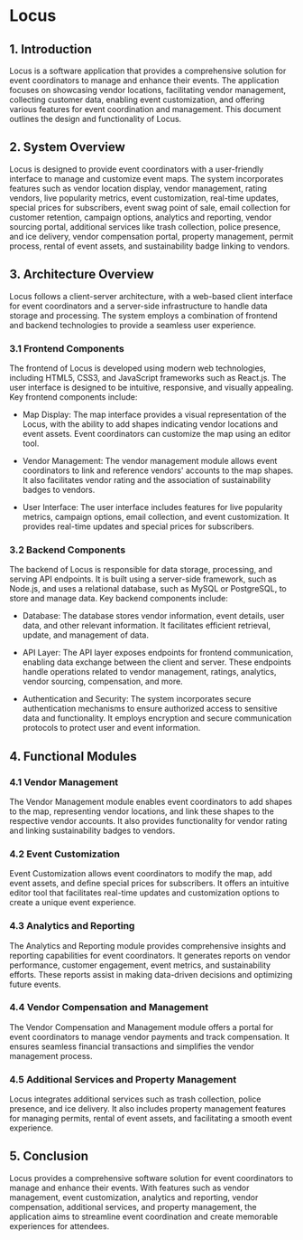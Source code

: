 # Locus

## 1. Introduction

Locus is a software application that provides a comprehensive solution for event coordinators to manage and enhance their events. The application focuses on showcasing vendor locations, facilitating vendor management, collecting customer data, enabling event customization, and offering various features for event coordination and management. This document outlines the design and functionality of Locus.

## 2. System Overview

Locus is designed to provide event coordinators with a user-friendly interface to manage and customize event maps. The system incorporates features such as vendor location display, vendor management, rating vendors, live popularity metrics, event customization, real-time updates, special prices for subscribers, event swag point of sale, email collection for customer retention, campaign options, analytics and reporting, vendor sourcing portal, additional services like trash collection, police presence, and ice delivery, vendor compensation portal, property management, permit process, rental of event assets, and sustainability badge linking to vendors.

## 3. Architecture Overview

Locus follows a client-server architecture, with a web-based client interface for event coordinators and a server-side infrastructure to handle data storage and processing. The system employs a combination of frontend and backend technologies to provide a seamless user experience.

### 3.1 Frontend Components

The frontend of Locus is developed using modern web technologies, including HTML5, CSS3, and JavaScript frameworks such as React.js. The user interface is designed to be intuitive, responsive, and visually appealing. Key frontend components include:

- Map Display: The map interface provides a visual representation of the Locus, with the ability to add shapes indicating vendor locations and event assets. Event coordinators can customize the map using an editor tool.

- Vendor Management: The vendor management module allows event coordinators to link and reference vendors' accounts to the map shapes. It also facilitates vendor rating and the association of sustainability badges to vendors.

- User Interface: The user interface includes features for live popularity metrics, campaign options, email collection, and event customization. It provides real-time updates and special prices for subscribers.

### 3.2 Backend Components

The backend of Locus is responsible for data storage, processing, and serving API endpoints. It is built using a server-side framework, such as Node.js, and uses a relational database, such as MySQL or PostgreSQL, to store and manage data. Key backend components include:

- Database: The database stores vendor information, event details, user data, and other relevant information. It facilitates efficient retrieval, update, and management of data.

- API Layer: The API layer exposes endpoints for frontend communication, enabling data exchange between the client and server. These endpoints handle operations related to vendor management, ratings, analytics, vendor sourcing, compensation, and more.

- Authentication and Security: The system incorporates secure authentication mechanisms to ensure authorized access to sensitive data and functionality. It employs encryption and secure communication protocols to protect user and event information.

## 4. Functional Modules

### 4.1 Vendor Management

The Vendor Management module enables event coordinators to add shapes to the map, representing vendor locations, and link these shapes to the respective vendor accounts. It also provides functionality for vendor rating and linking sustainability badges to vendors.

### 4.2 Event Customization

Event Customization allows event coordinators to modify the map, add event assets, and define special prices for subscribers. It offers an intuitive editor tool that facilitates real-time updates and customization options to create a unique event experience.

### 4.3 Analytics and Reporting

The Analytics and Reporting module provides comprehensive insights and reporting capabilities for event coordinators. It generates reports on vendor performance, customer engagement, event metrics, and sustainability efforts. These reports assist in making data-driven decisions and optimizing future events.

### 4.4 Vendor Compensation and Management

The Vendor Compensation and Management module offers a portal for event coordinators to manage vendor payments and track compensation. It ensures seamless financial transactions and simplifies the vendor management process.

### 4.5 Additional Services and Property Management

Locus integrates additional services such as trash collection, police presence, and ice delivery. It also includes property management features for managing permits, rental of event assets, and facilitating a smooth event experience.

## 5. Conclusion

Locus provides a comprehensive software solution for event coordinators to manage and enhance their events. With features such as vendor management, event customization, analytics and reporting, vendor compensation, additional services, and property management, the application aims to streamline event coordination and create memorable experiences for attendees.